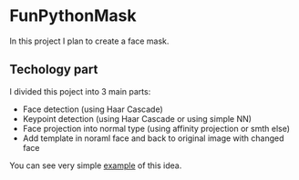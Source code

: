 # FunPythonMask

In this project I plan to create a face mask.

## Techology part

I divided this poject into 3 main parts:

* Face detection (using Haar Cascade)
* Keypoint detection (using Haar Cascade or using simple NN)
* Face projection into normal type (using affinity projection or smth else)
* Add template in noraml face and back to original image with changed face

You can see very simple [example](https://pysource.com/2019/03/25/pigs-nose-instagram-face-filter-opencv-with-python/#) of this idea.
